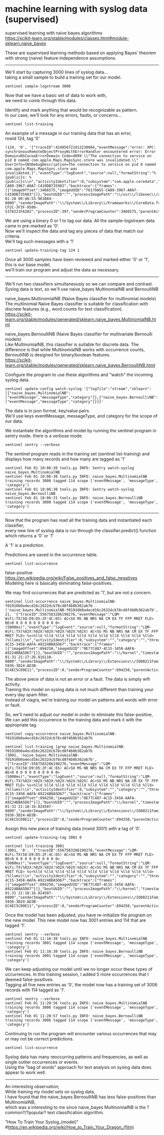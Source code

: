 
# machine learning with syslog data (supervised)  

supervised learning with naive bayes algorithms  
https://scikit-learn.org/stable/modules/classes.html#module-sklearn.naive_bayes  

These are supervised learning methods based on applying Bayes’ theorem with strong (naive) feature independence assumptions.    

---    
We'll start by capturing 3000 lines of syslog data...  
taking a small sample to build a training set for our model.   
```  
sentinel sample-logstream 3000   
```  

Now that we have a basic set of data to work with,   
we need to comb through this data.    

Identify and mark anything that would be recognizable as pattern.   
In our case, we'll look for any errors, faults, or concerns...    
```  
sentinel list-training
```    

An example of a message in our training data that has an error,    
rowid 124,  tag '0'   
```
(124, '0', '{"traceID":424856721912238084,"eventMessage":"error: XPC: synchronousRemoteObjectProxyWithErrorHandler encountered error: Error Domain=NSCocoaErrorDomain Code=4099 \\"The connection to service on pid 0 named com.apple.Maps.MapsSync.store was invalidated.\\" UserInfo={NSDebugDescription=The connection to service on pid 0 named com.apple.Maps.MapsSync.store was invalidated.}","eventType":"logEvent","source":null,"formatString":"%{public}s: %{public}s\\n","activityIdentifier":0,"subsystem":"com.apple.coredata","category":"error","threadID":22252,"senderImageUUID":"76179A55-CA89-3967-A0A7-C419DB735983","backtrace":{"frames":[{"imageOffset":3466575,"imageUUID":"76179A55-CA89-3967-A0A7-C419DB735983"}]},"bootUUID":"","processImagePath":"\\/usr\\/libexec\\/routined","timestamp":"2021-01-28 09:48:53.963884-0800","senderImagePath":"\\/System\\/Library\\/Frameworks\\/CoreData.framework\\/Versions\\/A\\/CoreData","machTimestamp":1380234956447,"messageType":"Error","processImageUUID":"31C8CE8F-CF2C-3F3F-9589-5378221FA202","processID":397,"senderProgramCounter":3466575,"parentActivityIdentifier":0,"timezoneName":""}\n')
```   

We are using a binary 0 or 1 to tag our data.  All the sample-logstream data came in pre-marked as '0'.    
Now we'll inspect the data and tag any pieces of data that match our criteria.    
We'll tag such messages with a '1'    
```
sentinel update-training-tag 124 1
```

Once all 3000 samples have been reviewed and marked either '0' or '1',    
this is our base model,    
we'll train our program and adjust the data as necessary.    

---

 We'll run two classifiers simultaneously so we can compare and contrast.    
Syslog data is text, so we'll use naive_bayes MultinomialNB and BernoulliNB    

naive_bayes.MultinomialNB (Naive Bayes classifier for multinomial models)    
The multinomial Naive Bayes classifier is suitable for classification with discrete features (e.g., word counts for text classification).    
https://scikit-learn.org/stable/modules/generated/sklearn.naive_bayes.MultinomialNB.html    

naive_bayes.BernoulliNB (Naive Bayes classifier for multivariate Bernoulli models)    
Like MultinomialNB, this classifier is suitable for discrete data. The difference is that while MultinomialNB works with occurrence counts, BernoulliNB is designed for binary/boolean features.    
https://scikit-learn.org/stable/modules/generated/sklearn.naive_bayes.BernoulliNB.html    

Configure the program to use these algorithms and "watch" the incoming syslog data.    
```
sentinel update-config watch-syslog '{"logfile":"stream","sklearn":[{"naive_bayes.MultinomialNB":["eventMessage","messageType","category"]},{"naive_bayes.BernoulliNB":["eventMessage","messageType","category"]}]}'
```

The data is in json format.  key/value pairs.     
We'll use keys eventMessage, messageType, and category for the scope of our data.    

We instantiate the algorithms and model by running the sentinel program in sentry mode.  there is a verbose mode.    
```
sentinel sentry --verbose
```

The sentinel program reads in the training set (sentinel list-training) and displays how many records and how many are tagged as '1'   
```
sentinel Feb 01 10:06:30 tools.py INFO: Sentry watch-syslog naive_bayes.MultinomialNB
sentinel Feb 01 10:06:30 tools.py INFO: naive_bayes.MultinomialNB training records 3000 tagged 114 scope ['eventMessage', 'messageType', 'category']
sentinel Feb 01 10:06:30 tools.py INFO: Sentry watch-syslog naive_bayes.BernoulliNB
sentinel Feb 01 10:06:31 tools.py INFO: naive_bayes.BernoulliNB training records 3000 tagged 114 scope ['eventMessage', 'messageType', 'category']
```

---

Now that the program has read all the training data and instantiated each classifier,    
every new line of syslog data is run through the classifier.predict() function    
which returns a '0' or '1'    

A '1' is a prediction.    

Predictions are saved in the occurrence table.    
```
sentinel list-occurrence
```

false-positive https://en.wikipedia.org/wiki/False_positives_and_false_negatives    
Modeling here is basically eliminating false-positives.    

We may find occurrences that are predicted as '1', but are not a concern.    
```
sentinel list-occurrence naive_bayes.MultinomialNB-f01910b0a4ecd16c2632dcb78cd8f4b0b362ab7b
('naive_bayes.MultinomialNB-f01910b0a4ecd16c2632dcb78cd8f4b0b362ab7b', 21, '{"traceID":5567583286198276,"eventMessage":"LQM-WiFi:TX(58:D9:D5:2F:4C:65) AC<SU MS NB NRS NA CM EX TF FFP MRET FLE> BE<0 0 0 0 0 0 0 0 0 0 0> (5000ms)","eventType":"logEvent","source":null,"formatString":"LQM-WiFi:TX(%02X:%02X:%02X:%02X:%02X:%02X) AC<SU MS NB NRS NA CM EX TF FFP MRET FLE> %s<%lld %lld %lld %lld %lld %lld %lld %lld %lld %lld %lld> (%llums)\\n","activityIdentifier":0,"subsystem":"","category":"","threadID":1717080,"senderImageUUID":"0E77C487-4C15-3458-AAFA-A9224B8A5D67","backtrace":{"frames":[{"imageOffset":894250,"imageUUID":"0E77C487-4C15-3458-AAFA-A9224B8A5D67"}]},"bootUUID":"","processImagePath":"\\/kernel","timestamp":"2021-01-31 21:17:26.816110-0800","senderImagePath":"\\/System\\/Library\\/Extensions\\/IO80211FamilyV2.kext\\/Contents\\/MacOS\\/IO80211FamilyV2","machTimestamp":615478952438929,"messageType":"Default","processImageUUID":"82E2050C-5936-3D24-AD3B-EC4EC5C09E11","processID":0,"senderProgramCounter":894250,"parentActivityIdentifier":0,"timezoneName":""}\n')
```

The above piece of data is not an error or a fault.  The data is simply wifi activity.      
Training this model on syslog data is not much different than training your every day spam filter.  
Instead of viagra, we're training our model on patterns and words with error or fault.    

So, we'll need to adjust our model in order to eliminate this false-positive,   
We can add this occurrence to the training data and mark it with the appropriate tag.     
```
sentinel copy-occurrence naive_bayes.MultinomialNB-f01910b0a4ecd16c2632dcb78cd8f4b0b362ab7b
```
```
sentinel list-training |grep naive_bayes.MultinomialNB-f01910b0a4ecd16c2632dcb78cd8f4b0b362ab7b
(3001, 'naive_bayes.MultinomialNB-f01910b0a4ecd16c2632dcb78cd8f4b0b362ab7b', '{"traceID":5567583286198276,"eventMessage":"LQM-WiFi:TX(58:D9:D5:2F:4C:65) AC<SU MS NB NRS NA CM EX TF FFP MRET FLE> BE<0 0 0 0 0 0 0 0 0 0 0> (5000ms)","eventType":"logEvent","source":null,"formatString":"LQM-WiFi:TX(%02X:%02X:%02X:%02X:%02X:%02X) AC<SU MS NB NRS NA CM EX TF FFP MRET FLE> %s<%lld %lld %lld %lld %lld %lld %lld %lld %lld %lld %lld> (%llums)\\n","activityIdentifier":0,"subsystem":"","category":"","threadID":1717646,"senderImageUUID":"0E77C487-4C15-3458-AAFA-A9224B8A5D67","backtrace":{"frames":[{"imageOffset":894250,"imageUUID":"0E77C487-4C15-3458-AAFA-A9224B8A5D67"}]},"bootUUID":"","processImagePath":"\\/kernel","timestamp":"2021-01-31 21:18:16.824507-0800","senderImagePath":"\\/System\\/Library\\/Extensions\\/IO80211FamilyV2.kext\\/Contents\\/MacOS\\/IO80211FamilyV2","machTimestamp":615528960064307,"messageType":"Default","processImageUUID":"82E2050C-5936-3D24-AD3B-EC4EC5C09E11","processID":0,"senderProgramCounter":894250,"parentActivityIdentifier":0,"timezoneName":""}\n')
```    
Assign this new piece of training data (rowid 3001) with a tag of '0'.    
```
sentinel update-training-tag 3001 0
```    
```
sentinel list-training 3001    
(3001, '0', '{"traceID":5567583286198276,"eventMessage":"LQM-WiFi:TX(58:D9:D5:2F:4C:65) AC<SU MS NB NRS NA CM EX TF FFP MRET FLE> BE<0 0 0 0 0 0 0 0 0 0 0> (5000ms)","eventType":"logEvent","source":null,"formatString":"LQM-WiFi:TX(%02X:%02X:%02X:%02X:%02X:%02X) AC<SU MS NB NRS NA CM EX TF FFP MRET FLE> %s<%lld %lld %lld %lld %lld %lld %lld %lld %lld %lld %lld> (%llums)\\n","activityIdentifier":0,"subsystem":"","category":"","threadID":1717646,"senderImageUUID":"0E77C487-4C15-3458-AAFA-A9224B8A5D67","backtrace":{"frames":[{"imageOffset":894250,"imageUUID":"0E77C487-4C15-3458-AAFA-A9224B8A5D67"}]},"bootUUID":"","processImagePath":"\\/kernel","timestamp":"2021-01-31 21:18:16.824507-0800","senderImagePath":"\\/System\\/Library\\/Extensions\\/IO80211FamilyV2.kext\\/Contents\\/MacOS\\/IO80211FamilyV2","machTimestamp":615528960064307,"messageType":"Default","processImageUUID":"82E2050C-5936-3D24-AD3B-EC4EC5C09E11","processID":0,"senderProgramCounter":894250,"parentActivityIdentifier":0,"timezoneName":""}\n')
```    

Once the model has been adjusted, you have re-initialize the program on the new model.  This new model now has 3001 entries and 114 that are tagged '1'.     
```    
sentinel sentry --verbose    
sentinel Feb 01 11:16:30 tools.py INFO: naive_bayes.MultinomialNB training records 3001 tagged 114 scope ['eventMessage', 'messageType', 'category']
sentinel Feb 01 11:16:30 tools.py INFO: naive_bayes.BernoulliNB training records 3001 tagged 114 scope ['eventMessage', 'messageType', 'category']
```    

We can keep adjusting our model until we no longer occur these types of occurrences.  In this training session, I added 5 more occurrences that I deemed false-positives.    
Tagging all five new entries as '0', the model now has a training set of 3006 records with 114 tagged as '1'.    
```
sentinel sentry --verbose
sentinel Feb 01 11:20:56 tools.py INFO: naive_bayes.MultinomialNB training records 3006 tagged 114 scope ['eventMessage', 'messageType', 'category']
sentinel Feb 01 11:20:57 tools.py INFO: naive_bayes.BernoulliNB training records 3006 tagged 114 scope ['eventMessage', 'messageType', 'category']
```

Continuing to run the program will encounter various occurrences that may or may not be correct predictions.    
```
sentinel list-occurrence    
```
Syslog data has many reoccurring patterns and frequencies, as well as single outlier occurrences or events.    
Using the "bag of words" approach for text analysis on syslog data does appear to work well.    

---

An interesting observation;   
While training my model sets on syslog data,     
I have found that the naive_bayes BernoulliNB has less false-positives than MultinomialNB,    
which was a interesting to me since naive_bayes MultinomialNB is the ?common?/?popular? text classification algorithm.    

"How To Train Your Syslog_(model)" #https://en.wikipedia.org/wiki/How_to_Train_Your_Dragon_(film)    






